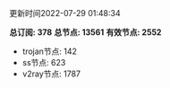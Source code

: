 更新时间2022-07-29 01:48:34

**总订阅: 378**
**总节点: 13561**
**有效节点: 2552**
- trojan节点: 142
- ss节点: 623
- v2ray节点: 1787
